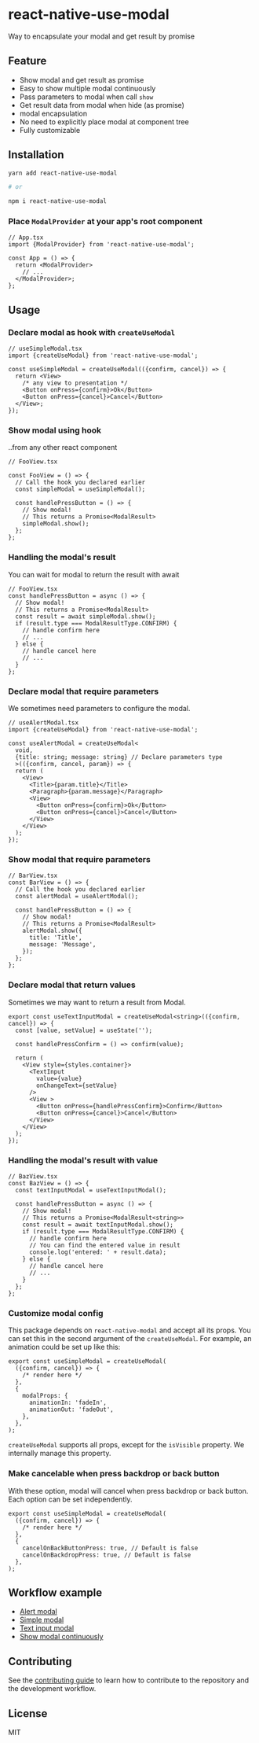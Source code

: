 # react-native-use-modal

Way to encapsulate your modal and get result by promise

## Feature

- Show modal and get result as promise
- Easy to show multiple modal continuously
- Pass parameters to modal when call `show`
- Get result data from modal when hide (as promise)
- modal encapsulation
- No need to explicitly place modal at component tree
- Fully customizable

## Installation

```sh
yarn add react-native-use-modal

# or

npm i react-native-use-modal
```

### Place `ModalProvider` at your app's root component

```tsx
// App.tsx
import {ModalProvider} from 'react-native-use-modal';

const App = () => {
  return <ModalProvider>
    // ...
  </ModalProvider>;
};
```

## Usage

### Declare modal as hook with `createUseModal`

```tsx
// useSimpleModal.tsx
import {createUseModal} from 'react-native-use-modal';

const useSimpleModal = createUseModal(({confirm, cancel}) => {
  return <View>
    /* any view to presentation */
    <Button onPress={confirm}>Ok</Button>
    <Button onPress={cancel}>Cancel</Button>
  </View>;
});
```

### Show modal using hook

..from any other react component

```tsx
// FooView.tsx

const FooView = () => {
  // Call the hook you declared earlier
  const simpleModal = useSimpleModal();

  const handlePressButton = () => {
    // Show modal!
    // This returns a Promise<ModalResult>
    simpleModal.show();
  };
};
```

### Handling the modal's result

You can wait for modal to return the result with await

```tsx
// FooView.tsx
const handlePressButton = async () => {
  // Show modal!
  // This returns a Promise<ModalResult>
  const result = await simpleModal.show();
  if (result.type === ModalResultType.CONFIRM) {
    // handle confirm here
    // ...
  } else {
    // handle cancel here
    // ...
  }
};
```

### Declare modal that require parameters

We sometimes need parameters to configure the modal.

```tsx
// useAlertModal.tsx
import {createUseModal} from 'react-native-use-modal';

const useAlertModal = createUseModal<
  void,
  {title: string; message: string} // Declare parameters type
  >(({confirm, cancel, param}) => {
  return (
    <View>
      <Title>{param.title}</Title>
      <Paragraph>{param.message}</Paragraph>
      <View>
        <Button onPress={confirm}>Ok</Button>
        <Button onPress={cancel}>Cancel</Button>
      </View>
    </View>
  );
});
```

### Show modal that require parameters

```tsx
// BarView.tsx
const BarView = () => {
  // Call the hook you declared earlier
  const alertModal = useAlertModal();

  const handlePressButton = () => {
    // Show modal!
    // This returns a Promise<ModalResult>
    alertModal.show({
      title: 'Title',
      message: 'Message',
    });
  };
};
```

### Declare modal that return values

Sometimes we may want to return a result from Modal.
```tsx
export const useTextInputModal = createUseModal<string>(({confirm, cancel}) => {
  const [value, setValue] = useState('');

  const handlePressConfirm = () => confirm(value);

  return (
    <View style={styles.container}>
      <TextInput
        value={value}
        onChangeText={setValue}
      />
      <View >
        <Button onPress={handlePressConfirm}>Confirm</Button>
        <Button onPress={cancel}>Cancel</Button>
      </View>
    </View>
  );
});
```

### Handling the modal's result with value
```tsx
// BazView.tsx
const BazView = () => {
  const textInputModal = useTextInputModal();

  const handlePressButton = async () => {
    // Show modal!
    // This returns a Promise<ModalResult<string>>
    const result = await textInputModal.show();
    if (result.type === ModalResultType.CONFIRM) {
      // handle confirm here
      // You can find the entered value in result
      console.log('entered: ' + result.data);
    } else {
      // handle cancel here
      // ...
    }
  };
};
```

### Customize modal config
This package depends on `react-native-modal` and accept all its props.
You can set this in the second argument of the `createUseModal`.
For example, an animation could be set up like this:

```tsx
export const useSimpleModal = createUseModal(
  ({confirm, cancel}) => {
    /* render here */
  },
  {
    modalProps: {
      animationIn: 'fadeIn',
      animationOut: 'fadeOut',
    },
  },
);
```
`createUseModal` supports all props, except for the `isVisible` property. We internally manage this property.

### Make cancelable when press backdrop or back button
With these option, modal will cancel when press backdrop or back button.
Each option can be set independently.
```tsx
export const useSimpleModal = createUseModal(
  ({confirm, cancel}) => {
    /* render here */
  },
  {
    cancelOnBackButtonPress: true, // Default is false
    cancelOnBackdropPress: true, // Default is false
  },
);
```

## Workflow example

- [Alert modal](example/src/alert-modal-example)
- [Simple modal](example/src/simple-modal-example)
- [Text input modal](example/src/text-input-modal-example)
- [Show modal continuously](example/src/show-modal-continuously-example)

## Contributing

See the [contributing guide](CONTRIBUTING.md) to learn how to contribute to the repository and the development workflow.

## License

MIT
